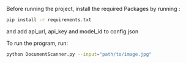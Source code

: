Before running the project, install the required Packages by running : 

```bash
pip install -r requirements.txt
```

and add api_url, api_key and model_id to config.json

To run the program, run:
```bash
python DocumentScanner.py --input="path/to/image.jpg"
```
